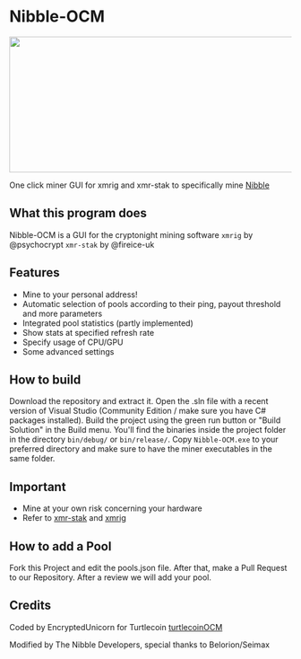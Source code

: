# Nibble-OCM 

<p align="center">
<img width="593" height="242" src="https://i.imgur.com/6tDCbYM.png">
</p>

One click miner GUI for xmrig and xmr-stak to specifically mine [Nibble](https://nibble-nibble.com)

## What this program does
Nibble-OCM is a GUI for the cryptonight mining software `xmrig` by @psychocrypt `xmr-stak` by @fireice-uk  

## Features
* Mine to your personal address!
* Automatic selection of pools according to their ping, payout threshold and more parameters
* Integrated pool statistics (partly implemented)
* Show stats at specified refresh rate
* Specify usage of CPU/GPU
* Some advanced settings

## How to build
Download the repository and extract it. Open the .sln file with a recent version of Visual Studio (Community Edition / make sure you have C# packages installed). Build the project using the green run button or "Build Solution" in the Build menu. You'll find the binaries inside the project folder in the directory `bin/debug/` or `bin/release/`. Copy `Nibble-OCM.exe` to your preferred directory and make sure to have the miner executables in the same folder.

## Important
* Mine at your own risk concerning your hardware
* Refer to [xmr-stak](https://github.com/fireice-uk/xmr-stak) and [xmrig](https://github.com/xmrig)

## How to add a Pool
Fork this Project and edit the pools.json file. After that, make a Pull Request to our Repository. After a review we will add your pool.

## Credits
Coded by EncryptedUnicorn for Turtlecoin [turtlecoinOCM](https://github.com/encryptedunicorn/turtlecoinOCM)

Modified by The Nibble Developers, special thanks to Belorion/Seimax

